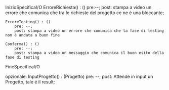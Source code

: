 InizioSpecificaI/O 
	ErroreRichiesta() : () 
		pre:--;
		post: stampa a video un errore che comunica che tra le richieste del progetto ce ne é una bloccante;
	
	ErroreTesting() : ()
		pre: --;
		post: stampa a video un errore che comunica che la fase di testing non é andata a buon fine
	
	Conferma() : ()
		pre: --;
		post: stampa a video un messaggio che comunica il buon esito della fase di testing
FineSpecificaI/O


opzionale:
	InputProgetto() : (Progetto)
		pre: --;
		post: Attende in input un Progetto, tale é il result;